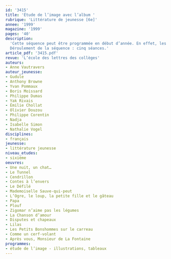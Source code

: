 ```yaml
---
id: '3415'
title: 'Étude de l’image avec l’album '
rubrique: 'Littérature de jeunesse [6e]'
annee: '1999'
magazine: '1999'
pages: '40'
description: 
  'Cette séquence peut être programmée en début d’année. En effet, les jeunes qui entrent en sixième sont encore proches de l’enfance. Même s’ils pensent que les albums ne sont plus de leur âge, le fait de leur proposer un travail à partir de ce support peut les ramener avec émotion à l’époque où on leur lisait encore des histoires, et les conduire à aborder conjointement texte et image. Par ailleurs, puisque les jeunes élèves acquièrent un nouveau statut – celui de collégien –, ils vont pouvoir prendre de la distance par rapport à une pratique de leur enfance en l’abordant différemment, en classe. Comprendre un écrit, quel qu’il soit, c’est comprendre sa situation d’énonciation : qui parle ? À qui ? Dans quel but ? Les albums choisis présentent les mêmes caractéristiques narratives que les récits sans images, avec une dimension esthétique supplémentaire. Aborder les problèmes de point de vue, de chronologie, de double lecture et de structure à travers ces livres attractifs permettra d’éviter que ces problèmes ne deviennent des obstacles à la compréhension, et donc au plaisir de lire.
  Déroulement de la séquence : cinq séances.'
article_pdf: '3415.pdf'
revue: 'L’école des lettres des collèges'
auteurs:
- Anne Vautravers
auteur_jeunesse:
- Gudule
- Anthony Browne
- Yvan Pommaux
- Boris Moissard
- Philippe Dumas
- Yak Rivais
- Émilie Chollat
- Olivier Douzou
- Philippe Corentin
- Nadja
- Isabelle Simon
- Nathalie Vogel
disciplines:
- français
jeunesse:
- littérature jeunesse
niveau_etudes:
- sixième
oeuvres:
- Une nuit, un chat…
- Le Tunnel
- Cendrillon
- Contes à l’envers
- Le Défilé
- Mademoiselle Sauve-qui-peut
- L’Ogre, le loup, la petite fille et le gâteau
- Papa
- Plouf
- Zigomar n’aime pas les légumes
- La Chanson d’amour
- Disputes et chapeaux
- Lilas
- Les Petits Bonshommes sur le carreau
- Comme un cerf-volant
- Après vous, Monsieur de La Fontaine
programmes:
- étude de l’image - illustrations, tableaux
---
```

